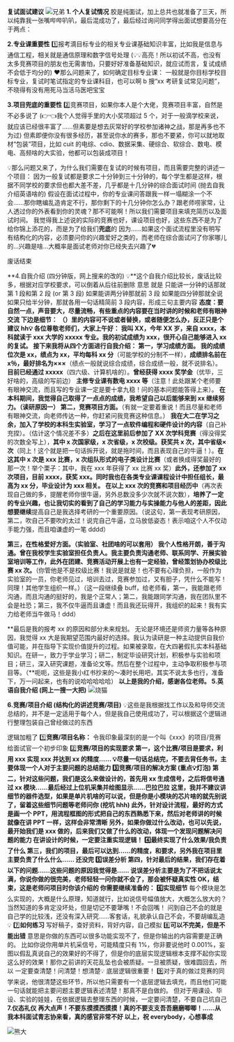 ﻿**复试面试建议**
![兄弟](./兄弟.png)
**1. 个人复试情况**
胶是纯面试，加上总共也就准备了三天，所以纯靠我一张嘴哔哔叭叭，最后混成功了，最后经过询问同学得出面试想要高分在于两点：

**2.专业课重要性**
1️⃣报考滴目标专业的相关专业课基础知识丰富，比如我是信息与通信工程，相关就是通信原理和数字信号处理
(💡💡高亮！所以初试不高，也没有太多竞赛项目的朋友也无需害怕，只要好好准备基础知识，就应试而言，复试成绩不会低于均分的)
❤️那么问题来了，如何确定目标专业课：
一般就是你目标学校目标专业，复试时笔试指定的专业课科目，也可以啊 b 搜“xx 考研复试常见问题”，不晓得有没有用死马当活马医吧宝宝

**3.项目兜底的重要性**
2️⃣竞赛项目，如果你本人是个大佬，竞赛项目丰富，自然是不必多说了
(👉👈我个人觉得手里的大小奖项超过 5 个，对于一般滴学校来说，就应该已经很丰富了……但素要是想去灰常好的学校参加诸神之战，那是再多也不为过)
但素即便你没有很多经历，甚至说你水的赛多，那也不要紧，你可以就地取材“包装”项目，比如 cuit 的电综、cdio、数据采集、硬综合、软综合、数电、模电、高频啥的大实验，他都可以包装成项目！

💡那么问题又来了，为什么我们需要在复试的时候有项目，而且需要完整的讲述一个项目：
因为一般复试都是要求二十分钟到三十分钟的，每个学生都是这样，根据不同学校的要求但也都大差不差，几乎都是十几分钟的综合面试时间 (抛去自我介绍英语啥的)
假设在面试过程中，你的专业课问答跟我一样一塌糊涂一个不会……那你瞎编乱造肯定不行，那你剩下的十几分钟你怎么办？跟老师唠家常，让人透过你的外表看到你的灵魂？那不可能啊！所以我们需要项目来填充简历以及面试时间。
我觉得我上述说的实际的竞赛也好，课设项目也好，这些东西不是为了给你锦上添花的，而是为了给我们**兜底**的
因为……如果这个面试流程里没有明写有结构化的内容，必须要问你的兴趣爱好之类的，而老师在综合面试问了你家哪儿的…兴趣是啥…大概率是面试老师对你已经失去兴趣了💔

废话结束

**4.自我介绍 (四分钟版，网上搜来的改的)
💡**这个自我介绍比较长，废话比较多，根据对应学校要求，可以倒着从后往前删除 意思 就是
只能讲一分钟的话那就 第 1 段和第 2 段 (or 第 3 段)
如果能讲两分钟那就前 3 段
如果能四分钟那就全说
如果只给半分钟，那就各用一句话精简前 3 段内容，形成三句主要内容
**态度：要自然一点，声音要大，尽量流畅，有些重点的内容要在当时讲的时候和老师有眼神交流
下边是细节：
（）里的内容可不说或者替换，或者随便怎么办，反正只是个建议 hh💡
各位尊敬老师们，大家上午好：
我叫 XX，今年 XX 岁，来自 xxxx，本科就读于 xxx 大学的 xxxxx 专业。我的初试成绩为 xxx，很开心自己能够进入 xx 的复试。
接下来我将从四个方面进行自我介绍：
第一，学习成绩方面。
我的成绩位次是 xx，绩点为 xx，平均每科 xx 分**（可能学校的分制不一样），**成绩排名前在 x％，最好排名为×××**（绩点一般就说综合成绩，综合成绩一般，就不说排名）。**目前已经通过 xxxxx**（四六级、计算机啥的）。**曾经获得 xxxx 奖学金**（优毕，三好啥的，高级的写前边）
**主修专业课有数电 xxxx 等**（注意！此处跟某个老师要有眼神交流，而且写的专业课一定是要十拿九稳！问的基本问题能答得上来）。
**在本科期间，我觉得自己取得了一点点的成绩，我希望自己以后能够来到 xx 继续努力。（读研原因一）
第二，竞赛项目方面。**（有就一定要着重说！而且尽量和老师有眼神交流，向老师传达一种，你赶紧问我竞赛这种信息。）
**我在大二在学习之余，加入了学校的本科生实验室，学习了一点软件编程和硬件设计的内容**（自己补充捏）。（估计这个情况差不多）**之后在这里前后参加了 XX 次学科竞赛**（得没得奖的次数全写上），**其中 x 次国家级，x 次省级，x 次校级。获奖共 x 次，其中省级×次**（同上！这个就是把一句话拆开说，就是拖时间，而且表现自己的牛逼！）。**在这其中 x 次是 xxx 比赛，x 次组队形式的电子类设计比赛**（或者换成得奖最好的那一次！举个栗子：其中，我在 xxx 年获得了 xx 比赛 xx 奖）**此外，还参加了 xx 次项目，目前 xxxx，获奖 xxx。同时我也在各类专业课课程设计中担任组长，最高为 xx 分，毕业设计为 xxx 相关。
在以上 xxx 次的竞赛和项目经历中**（再次表现自己做的多，提醒老师你很牛逼，另外总数没多少次就不说次数），**培养了一定的专业兴趣，也让我切实的看到了自己的学习能力与实操能力与他人的差距，因此想要继续**提高自己是我选择考研的一个重要原因。（说这句，第一表现考研原因，第二，吹自己不要吹的太过！说完自己牛逼，立马放低姿态！表示咱这个人不仅动手能力强，而且咱谦虚的一笔 dddd）

**第三，在性格爱好方面。（实验室、社团啥的可以套用）
我个人性格开朗，善于沟通。曾在我校学生实验室担任负责人。我主要负责沟通老师、联系同学、开展实验室培训等工作，此外在团建、竞赛活动开展上也有一定经验，曾经策划协办校级比赛 xx 次。**（你管他是不是校级比赛！我说是就是！也不要有心理负担，一般作为实验室的一员，你老师见过，培训去过，竞赛参加过，又有胆子，凭什么不能写！同理！其他学生组织一样。）（这一段继续叠 buff，给老师看，第一，我能跟老师沟通，而且沟通的挺好的，我是个正常人；第二，我能跟同学沟通，我在团队里不会是社恐；第三，我不仅牛逼而且谦虚！而且我还玩得开，我组织的起来！我有实力给老师当牛做马！ddd）

**最后是我的报考 xx 的原因和部分未来规划。
无论是环境还是师资力量等各种原因，我觉得 xx 大是我期望范围内最好的选择。我认为读研是一种主动提供自我价值可能，并在指导下实现价值提升的过程。如果被录取，在大四暑假扎实本科基础知识。在研一，致力于学业学习；研二，制定毕设研究计划，积极参与实验和项目；研三，深入研究课题，准备论文等。然后在整个过程中，主动争取积极参与项目等。（**呃呃，这些是我小红书抄来的～凑时长用吧，其实不说太多也行，准备下，万一问起来，也有的说哈哈哈哈哈）
**以上是我的介绍，感谢各位老师。
5.英语自我介绍 (网上一搜一大把)**
![烧猫](image.png)

**6.竞赛/项目介绍 (结构化的讲述竞赛/项目)**
💡这些是我根据找工作以及和导师交流总结的，并不是一定适用于每个人，但是我自己使用成功了，可以根据这个逻辑进行整理包装自己曾经做过的东西

逻辑加粗了
1️⃣**竞赛/项目名称：**
令我印象最深刻的是一个叫《xxx》的项目/竞赛
给面试官一个初步印象
2️⃣**竞赛/项目的实现要求
第一，**这个比赛/项目是要求，利用 xxx 实现 xxx 并达到 xx 的精度……
💡尽量一句话总结完，不要去背任务书，主要体现一个人对于主要问题的总结能力
3️⃣**竞赛/项目的解决方案 (重点💡灯泡)
第二，**针对这些问题，我们是这么来做设计的，首先用 xx 生成信号，之后将信号通过 xx 模块……最后经过上位机采集并绘图显示……巴拉巴拉
这里，我并不建议讲细节的器件选型，如果是单片机啥的可以说，但是你是小模块的芯片啥的就先别说了，留着这些细节问题等老师问你 (挖坑 hhh)
此外，针对设计流程，最好的方式是画一个 PPT，用流程框图的形式把自己的东西熟悉下来，然后对老师讲的时候就像在讲 PPT 一样，这样会非常清晰
另外，如果你做过什么改动，也可以先说，最开始我们是 xxx 做的，后来我们又做了什么的改动，体现一个发现问题解决问题的能力
在讲设计的时候，一定要注重实现逻辑！
4️⃣**最终实现了什么效果/我负责了什么
第三，**我们的项目，最后可以达到……的精度，和要求，另外我在项目里主要负责了什么什么……
还没完
5️⃣**误差分析
第四，**针对最后的结果，我们存在着以下的问题……这些问题的原因我觉得是……
说误差分析主要是为了不把话说太满，你说你做的很完美，老师轻轻一问你就不会了，那会被怀疑真实性
OK，结束，这是老师问项目时你该介绍的
你需要继续准备的：
6️⃣实现**细节**
每个模块是怎么实现的，大概是什么原理，知道就行，比如说信号幅值放大，大概怎么放大的？
当然知道的多肯定没坏处，但是切记不要犟嘴！不会回嘴！
问到自己不会的就是自己学的比较浅，还没有深入研究……客套话，礼貌承认自己不会，不要胡编乱造💡
7️⃣**如何练习**
写好稿子，查好资料，背好内容，自己模拟
8️⃣**可以不完美，但是不能出错**
意思是你做的东西可以很多功能实现不了，但是你输出的内容需要是正确的。
比如你说你用单片机采信号，可能精度只有 1%，你非要说他时 0.001%，妄图以假乱真说自己的效果好的不得了，但是你的底层实现逻辑根本支撑不起你实现这么好的效果！那你之前讲的天花乱坠也会被质疑。一旦被质疑，很难圆回去，所以
一定要查清楚！问清楚！想清楚💡
底层逻辑很重要！
9️⃣对于真的做过竞赛的同学来说，他很清楚这些环节，所以他只需要有一个底层逻辑去填充，而且他们可能一句话就能把主要问题主要逻辑表述清楚！那真不是白做的。
但对于用课设、毕设、实验的娃娃，在依据逻辑去整理东西的时候，一定要问清楚，不要自己坑自己
**7.仪态礼仪
再大点声！不要东摸摸西摸摸！真的不要支支吾吾磨磨唧唧！……从我本科面试青志协来看，真的感官非常不好
以上，祝 everybody，心想事成**

![熊大](image-1.png)